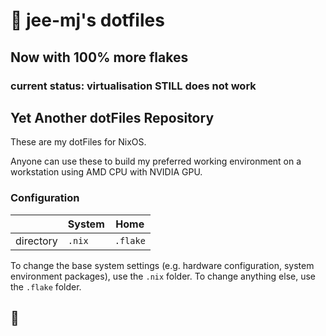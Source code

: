 # 👋 jee-mj's dotfiles

## Now with 100% more flakes

### current status: virtualisation STILL does not work

## Yet Another dotFiles Repository

These are my dotFiles for NixOS.

Anyone can use these to build my preferred working environment on a workstation using AMD CPU with NVIDIA GPU.

### Configuration

|           | System | Home     |
|-----------|--------|----------|
| directory | `.nix` | `.flake` |

To change the base system settings (e.g. hardware configuration, system environment packages), use the `.nix` folder. To change anything else, use the `.flake` folder.

## 🙏
